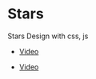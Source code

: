 # Stars
Stars Design with css, js

* [Video]( https://cdn.discordapp.com/attachments/1106911874043355147/1179742804679872593/image.png?ex=657ae41b&is=65686f1b&hm=61a6f922a08363151af53957ce74fb3463dc069d80d1965b064688944d1b8b02& )

* [Video]( https://streamable.com/3jeech )
